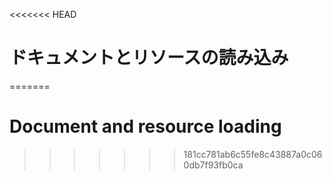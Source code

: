 
<<<<<<< HEAD
# ドキュメントとリソースの読み込み
=======
# Document and resource loading
>>>>>>> 181cc781ab6c55fe8c43887a0c060db7f93fb0ca
